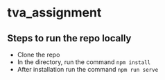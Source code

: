 # tva_assignment

## Steps to run the repo locally
- Clone the repo
- In the directory, run the command `npm install`
- After installation run the command `npm run serve`
